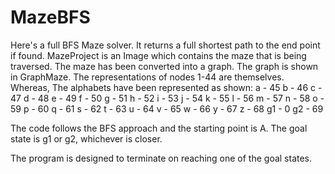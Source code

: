 # MazeBFS

Here's a full BFS Maze solver.
It returns a full shortest path to the end point if found.
MazeProject is an Image which contains the maze that is being traversed. The maze has been converted into a graph. The graph is shown in GraphMaze.
The representations of nodes 1-44 are themselves. Whereas, The alphabets have been represented as shown:
a	-	45
b	-	46
c	-	47
d	-	48
e	-	49
f	-	50
g	-	51
h	-	52
i	-	53
j	-	54
k	-	55
l	-	56
m	-	57
n	-	58
o	-	59
p	-	60
q	-	61
s	-	62
t	-	63
u	-	64
v	-	65
w	-	66
y	-	67
z	-	68
g1	-	0
g2	-	69

The code follows the BFS approach and the starting point is A. The goal state is g1 or g2, whichever is closer.

The program is designed to terminate on reaching one of the goal states.